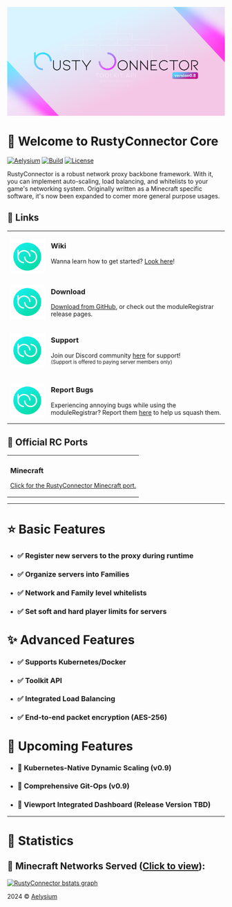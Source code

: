 ![Aelysium Wordmark Image](https://github.com/Aelysium-Group/rustyconnector-core/blob/main/blob/images/wordmark.png?raw=true)

# 👋 Welcome to RustyConnector Core
[![Aelysium](https://flat.badgen.net/badge/Discord/Aelysium/5865F2?icon=discord)](https://join.aelysium.group/)
[![Build](https://flat.badgen.net/github/release/Aelysium-Group/rustyconnector-core?label=Latest%20Stable%20Release&icon=maven)](https://github.com/Aelysium-Group/rustyconnector-core/releases)
[![License](https://flat.badgen.net/badge/License/GPL-V3/5865F2)](https://github.com/Aelysium-Group/rustyconnector-core/blob/main/LICENSE)

RustyConnector is a robust network proxy backbone framework.
With it, you can implement auto-scaling, load balancing, and whitelists to your game's networking system.
Originally written as a Minecraft specific software, it's now been expanded to comer more general purpose usages.

<!-- Table-1 -->
<table>
<thead>
<h2>🧭 Links</h2>
</thead>
<tbody>
<tr>
  <td width="80" align="center" valign="top">
    <br>
    <a href="https://wiki.aelysium.group/rusty-connector/"><img src="https://github.com/Aelysium-Group/rustyconnector-core/blob/main/blob/images/logo.webp?raw=true"></a>
  </td>
  <td valign="top">
    <h3>Wiki</h3>
    <p>
      Wanna learn how to get started? <a href="https://wiki.aelysium.group/rusty-connector/">Look here</a>!
    </p>
  </td>
</tr>
<tr>
  <td width="80" align="center" valign="top">
    <br>
    <a href="https://github.com/Aelysium-Group/rustyconnector-core/releases"><img src="https://github.com/Aelysium-Group/rustyconnector-core/blob/main/blob/images/logo.webp?raw=true"></a>
  </td>
  <td valign="top">
    <h3>Download</h3>
    <p>
      <a href="https://github.com/Aelysium-Group/rustyconnector-core/releases">Download from GitHub</a>, or check out the moduleRegistrar release pages.
    </p>
  </td>
</tr>
<tr>
  <td width="80" align="center" valign="top">
    <br>
    <a href="https://join.aelysium.group"><img src="https://github.com/Aelysium-Group/rustyconnector-core/blob/main/blob/images/logo.webp?raw=true"></a>
  </td>
  <td>
    <h3>Support</h3>
    <p>
      Join our Discord community <a href="https://join.aelysium.group">here</a> for support!
      <br>
      <sup>(Support is offered to paying server members only)</sup>
    </p>
  </td>
</tr>
<tr>
  <td width="80" align="center" valign="top">
    <br>
    <a href="https://github.com/Aelysium-Group/rustyconnector-core/issues"><img src="https://github.com/Aelysium-Group/rustyconnector-core/blob/main/blob/images/logo.webp?raw=true"></a>
  </td>
  <td>
    <h3>Report Bugs</h3>
    <p>
    Experiencing annoying bugs while using the moduleRegistrar? Report them <a href="https://github.com/Aelysium-Group/rustyconnector-core/issues"> here</a> to help us squash them.
    </p>
  </td>
</tr>
</tbody>
</table>

<!-- Table-2 -->
<table>
<thead>
<h2>🚀 Official RC Ports</h2>
</thead>
<tbody>
<tr>
  <td valign="top">
    <h3>Minecraft</h3>
    <p>
      <a href="https://github.com/Aelysium-Group/rusty-connector">Click for the RustyConnector Minecraft port.</a>
    </p>
  </td>
</tr>
</tbody>
</table>

---
# ⭐ Basic Features
- ### ✅ Register new servers to the proxy during runtime
- ### ✅ Organize servers into Families
- ### ✅ Network and Family level whitelists
- ### ✅ Set soft and hard player limits for servers

# ✨ Advanced Features
- ### ✅ Supports Kubernetes/Docker
- ### ✅ Toolkit API
- ### ✅ Integrated Load Balancing
- ### ✅ End-to-end packet encryption (AES-256)

# 🤔 Upcoming Features
- ### 🔳 Kubernetes-Native Dynamic Scaling (v0.9)
- ### 🔳 Comprehensive Git-Ops (v0.9)

- ### 🔳 Viewport Integrated Dashboard (Release Version TBD)
---
# 🎨 Statistics

## 🌌 Minecraft Networks Served ([Click to view](https://bstats.org/moduleRegistrar/velocity/RustyConnector/17972)):
[![RustyConnector bstats graph](https://bstats.org/signatures/velocity/RustyConnector.svg)](https://bstats.org/signatures/velocity/RustyConnector.svg)

2024 © [Aelysium](https://www.aelysium.group)

<!-- URL LIST -->
[Folia]:https://github.com/PaperMC/Folia
[Paper]: https://papermc.io
[Velocity]: https://velocitypowered.com
[RustyConnector]: https://github.com/Aelysium-Group/rustyconnector-core
